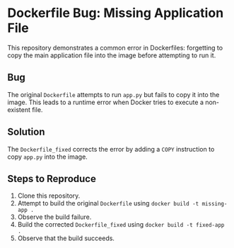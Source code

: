 # Dockerfile Bug: Missing Application File

This repository demonstrates a common error in Dockerfiles: forgetting to copy the main application file into the image before attempting to run it.

## Bug

The original `Dockerfile` attempts to run `app.py` but fails to copy it into the image.  This leads to a runtime error when Docker tries to execute a non-existent file.

## Solution

The `Dockerfile_fixed` corrects the error by adding a `COPY` instruction to copy `app.py` into the image.

## Steps to Reproduce

1. Clone this repository.
2. Attempt to build the original `Dockerfile` using `docker build -t missing-app .`
3. Observe the build failure.
4. Build the corrected `Dockerfile_fixed` using `docker build -t fixed-app .`
5. Observe that the build succeeds.